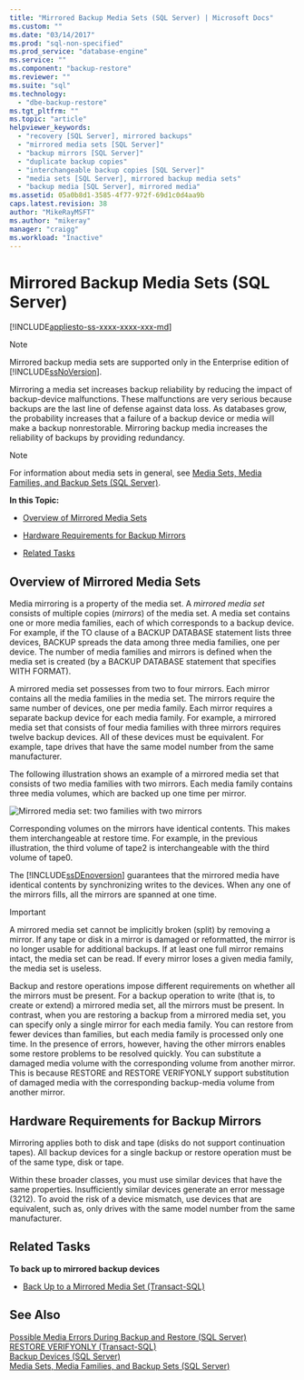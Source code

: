 ```yaml
---
title: "Mirrored Backup Media Sets (SQL Server) | Microsoft Docs"
ms.custom: ""
ms.date: "03/14/2017"
ms.prod: "sql-non-specified"
ms.prod_service: "database-engine"
ms.service: ""
ms.component: "backup-restore"
ms.reviewer: ""
ms.suite: "sql"
ms.technology: 
  - "dbe-backup-restore"
ms.tgt_pltfrm: ""
ms.topic: "article"
helpviewer_keywords: 
  - "recovery [SQL Server], mirrored backups"
  - "mirrored media sets [SQL Server]"
  - "backup mirrors [SQL Server]"
  - "duplicate backup copies"
  - "interchangeable backup copies [SQL Server]"
  - "media sets [SQL Server], mirrored backup media sets"
  - "backup media [SQL Server], mirrored media"
ms.assetid: 05a0b8d1-3585-4f77-972f-69d1c0d4aa9b
caps.latest.revision: 38
author: "MikeRayMSFT"
ms.author: "mikeray"
manager: "craigg"
ms.workload: "Inactive"
---
```

# Mirrored Backup Media Sets (SQL Server)
[!INCLUDE[appliesto-ss-xxxx-xxxx-xxx-md](../../includes/appliesto-ss-xxxx-xxxx-xxx-md.md)]
    
> [!NOTE]  
>  Mirrored backup media sets are supported only in the Enterprise edition of [!INCLUDE[ssNoVersion](../../includes/ssnoversion-md.md)].  
  
 Mirroring a media set increases backup reliability by reducing the impact of backup-device malfunctions. These malfunctions are very serious because backups are the last line of defense against data loss. As databases grow, the probability increases that a failure of a backup device or media will make a backup nonrestorable. Mirroring backup media increases the reliability of backups by providing redundancy.  
  
> [!NOTE]  
>  For information about media sets in general, see [Media Sets, Media Families, and Backup Sets &#40;SQL Server&#41;](../../relational-databases/backup-restore/media-sets-media-families-and-backup-sets-sql-server.md).  
  
 **In this Topic:**  
  
-   [Overview of Mirrored Media Sets](#OverviewofMirroredMediaSets)  
  
-   [Hardware Requirements for Backup Mirrors](#HardwareReqs)  
  
-   [Related Tasks](#RelatedTasks)  
  
##  <a name="OverviewofMirroredMediaSets"></a> Overview of Mirrored Media Sets  
 Media mirroring is a property of the media set. A *mirrored media set* consists of multiple copies (*mirrors*) of the media set. A media set contains one or more media families, each of which corresponds to a backup device. For example, if the TO clause of a BACKUP DATABASE statement lists three devices, BACKUP spreads the data among three media families, one per device. The number of media families and mirrors is defined when the media set is created (by a BACKUP DATABASE statement that specifies WITH FORMAT).  
  
 A mirrored media set possesses from two to four mirrors. Each mirror contains all the media families in the media set. The mirrors require the same number of devices, one per media family. Each mirror requires a separate backup device for each media family. For example, a mirrored media set that consists of four media families with three mirrors requires twelve backup devices. All of these devices must be equivalent. For example, tape drives that have the same model number from the same manufacturer.  
  
 The following illustration shows an example of a mirrored media set that consists of two media families with two mirrors. Each media family contains three media volumes, which are backed up one time per mirror.  
  
 ![Mirrored media set: two families with two mirrors](../../relational-databases/backup-restore/media/bnr-backup-media-mirror.gif "Mirrored media set: two families with two mirrors")  
  
 Corresponding volumes on the mirrors have identical contents. This makes them interchangeable at restore time. For example, in the previous illustration, the third volume of tape2 is interchangeable with the third volume of tape0.  
  
 The [!INCLUDE[ssDEnoversion](../../includes/ssdenoversion-md.md)] guarantees that the mirrored media have identical contents by synchronizing writes to the devices. When any one of the mirrors fills, all the mirrors are spanned at one time.  
  
> [!IMPORTANT]  
>  A mirrored media set cannot be implicitly broken (split) by removing a mirror. If any tape or disk in a mirror is damaged or reformatted, the mirror is no longer usable for additional backups. If at least one full mirror remains intact, the media set can be read. If every mirror loses a given media family, the media set is useless.  
  
 Backup and restore operations impose different requirements on whether all the mirrors must be present. For a backup operation to write (that is, to create or extend) a mirrored media set, all the mirrors must be present. In contrast, when you are restoring a backup from a mirrored media set, you can specify only a single mirror for each media family. You can restore from fewer devices than families, but each media family is processed only one time. In the presence of errors, however, having the other mirrors enables some restore problems to be resolved quickly. You can substitute a damaged media volume with the corresponding volume from another mirror. This is because RESTORE and RESTORE VERIFYONLY support substitution of damaged media with the corresponding backup-media volume from another mirror.  
  
##  <a name="HardwareReqs"></a> Hardware Requirements for Backup Mirrors  
 Mirroring applies both to disk and tape (disks do not support continuation tapes). All backup devices for a single backup or restore operation must be of the same type, disk or tape.  
  
 Within these broader classes, you must use similar devices that have the same properties. Insufficiently similar devices generate an error message (3212). To avoid the risk of a device mismatch, use devices that are equivalent, such as, only drives with the same model number from the same manufacturer.  
  
##  <a name="RelatedTasks"></a> Related Tasks  
 **To back up to mirrored backup devices**  
  
-   [Back Up to a Mirrored Media Set &#40;Transact-SQL&#41;](../../relational-databases/backup-restore/back-up-to-a-mirrored-media-set-transact-sql.md)  
  
## See Also  
 [Possible Media Errors During Backup and Restore &#40;SQL Server&#41;](../../relational-databases/backup-restore/possible-media-errors-during-backup-and-restore-sql-server.md)   
 [RESTORE VERIFYONLY &#40;Transact-SQL&#41;](../../t-sql/statements/restore-statements-verifyonly-transact-sql.md)   
 [Backup Devices &#40;SQL Server&#41;](../../relational-databases/backup-restore/backup-devices-sql-server.md)   
 [Media Sets, Media Families, and Backup Sets &#40;SQL Server&#41;](../../relational-databases/backup-restore/media-sets-media-families-and-backup-sets-sql-server.md)  
  
  
